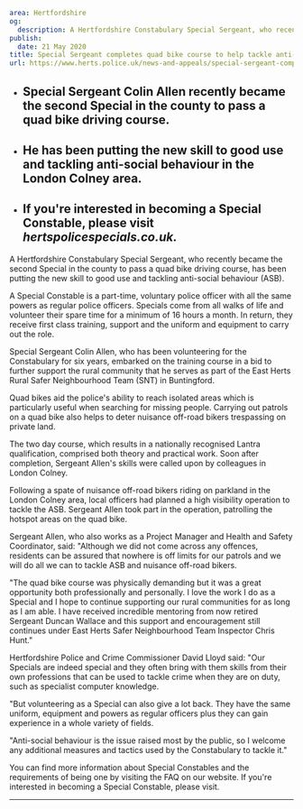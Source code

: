 ```yaml
area: Hertfordshire
og:
  description: A Hertfordshire Constabulary Special Sergeant, who recently became the second Special in the county to pass a quad bike driving course, has been putting the new skill to good use and tackling anti-social behaviour (ASB).
publish:
  date: 21 May 2020
title: Special Sergeant completes quad bike course to help tackle anti-social behaviour
url: https://www.herts.police.uk/news-and-appeals/special-sergeant-completes-quad-bike-course-to-help-tackle-anti-social-behaviour-0144b
```

* ## Special Sergeant Colin Allen recently became the second Special in the county to pass a quad bike driving course.

 * ## He has been putting the new skill to good use and tackling anti-social behaviour in the London Colney area.

 * ## If you're interested in becoming a Special Constable, please visit _hertspolicespecials.co.uk._

A Hertfordshire Constabulary Special Sergeant, who recently became the second Special in the county to pass a quad bike driving course, has been putting the new skill to good use and tackling anti-social behaviour (ASB).

A Special Constable is a part-time, voluntary police officer with all the same powers as regular police officers. Specials come from all walks of life and volunteer their spare time for a minimum of 16 hours a month. In return, they receive first class training, support and the uniform and equipment to carry out the role.

Special Sergeant Colin Allen, who has been volunteering for the Constabulary for six years, embarked on the training course in a bid to further support the rural community that he serves as part of the East Herts Rural Safer Neighbourhood Team (SNT) in Buntingford.

Quad bikes aid the police's ability to reach isolated areas which is particularly useful when searching for missing people. Carrying out patrols on a quad bike also helps to deter nuisance off-road bikers trespassing on private land.

The two day course, which results in a nationally recognised Lantra qualification, comprised both theory and practical work. Soon after completion, Sergeant Allen's skills were called upon by colleagues in London Colney.

Following a spate of nuisance off-road bikers riding on parkland in the London Colney area, local officers had planned a high visibility operation to tackle the ASB. Sergeant Allen took part in the operation, patrolling the hotspot areas on the quad bike.

Sergeant Allen, who also works as a Project Manager and Health and Safety Coordinator, said: "Although we did not come across any offences, residents can be assured that nowhere is off limits for our patrols and we will do all we can to tackle ASB and nuisance off-road bikers.

"The quad bike course was physically demanding but it was a great opportunity both professionally and personally. I love the work I do as a Special and I hope to continue supporting our rural communities for as long as I am able. I have received incredible mentoring from now retired Sergeant Duncan Wallace and this support and encouragement still continues under East Herts Safer Neighbourhood Team Inspector Chris Hunt."

Hertfordshire Police and Crime Commissioner David Lloyd said: "Our Specials are indeed special and they often bring with them skills from their own professions that can be used to tackle crime when they are on duty, such as specialist computer knowledge.

"But volunteering as a Special can also give a lot back. They have the same uniform, equipment and powers as regular officers plus they can gain experience in a whole variety of fields.

"Anti-social behaviour is the issue raised most by the public, so I welcome any additional measures and tactics used by the Constabulary to tackle it."

You can find more information about Special Constables and the requirements of being one by visiting the FAQ on our website. If you're interested in becoming a Special Constable, please visit.

** **
